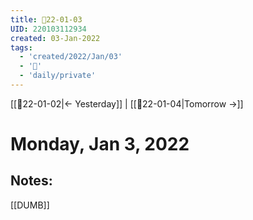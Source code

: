 ```yaml
---
title: 📝22-01-03
UID: 220103112934
created: 03-Jan-2022
tags:
  - 'created/2022/Jan/03'
  - '📅'
  - 'daily/private'
---
```

[[📝22-01-02|<- Yesterday]] | [[📝22-01-04|Tomorrow ->]]
# Monday, Jan 3, 2022

## Notes:
[[DUMB]]

